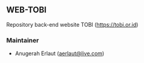## WEB-TOBI

Repository back-end website TOBI (https://tobi.or.id)

### Maintainer

- Anugerah Erlaut (aerlaut@live.com)